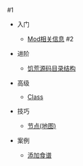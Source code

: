 #1
- 入门
  * [Mod相关信息](/intro)
#2
- 进阶

  * [饥荒源码目录结构](/folder-struct)

- 高级

  * [Class](class)

- 技巧

  * [节点(地图)](room)


- 案例

  * [添加食谱](/sample-foodrecipe)
